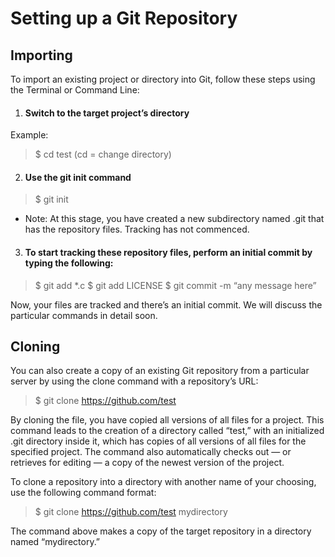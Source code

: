 # Setting up a Git Repository

## Importing
To import an existing project or directory into Git, follow these steps using the Terminal or Command Line:

1. #### Switch to the target project’s directory
Example:
> $ cd test (cd = change directory)


2. #### Use the git init command
> $ git init


 - Note: At this stage, you have created a new subdirectory named .git that has the repository files. Tracking has not commenced.

3. #### To start tracking these repository files, perform an initial commit by typing the following:

>$ git add *.c
$ git add LICENSE
$ git commit -m “any message here”

Now, your files are tracked and there’s an initial commit. We will discuss the particular commands in detail soon.

## Cloning
You can also create a copy of an existing Git repository from a particular server by using the clone command with a repository’s URL:

> $ git clone https://github.com/test


By cloning the file, you have copied all versions of all files for a project. This command leads to the creation of a directory called “test,” with an initialized .git directory inside it, which has copies of all versions of all files for the specified project. The command also automatically checks out — or retrieves for editing — a copy of the newest version of the project.

To clone a repository into a directory with another name of your choosing, use the following command format:

> $ git clone https://github.com/test mydirectory

The command above makes a copy of the target repository in a directory named “mydirectory.”